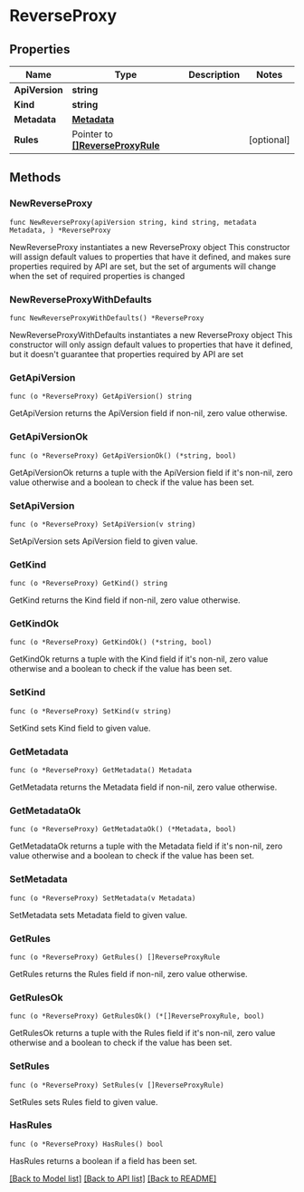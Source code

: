 # ReverseProxy

## Properties

Name | Type | Description | Notes
------------ | ------------- | ------------- | -------------
**ApiVersion** | **string** |  | 
**Kind** | **string** |  | 
**Metadata** | [**Metadata**](Metadata.md) |  | 
**Rules** | Pointer to [**[]ReverseProxyRule**](ReverseProxyRule.md) |  | [optional] 

## Methods

### NewReverseProxy

`func NewReverseProxy(apiVersion string, kind string, metadata Metadata, ) *ReverseProxy`

NewReverseProxy instantiates a new ReverseProxy object
This constructor will assign default values to properties that have it defined,
and makes sure properties required by API are set, but the set of arguments
will change when the set of required properties is changed

### NewReverseProxyWithDefaults

`func NewReverseProxyWithDefaults() *ReverseProxy`

NewReverseProxyWithDefaults instantiates a new ReverseProxy object
This constructor will only assign default values to properties that have it defined,
but it doesn't guarantee that properties required by API are set

### GetApiVersion

`func (o *ReverseProxy) GetApiVersion() string`

GetApiVersion returns the ApiVersion field if non-nil, zero value otherwise.

### GetApiVersionOk

`func (o *ReverseProxy) GetApiVersionOk() (*string, bool)`

GetApiVersionOk returns a tuple with the ApiVersion field if it's non-nil, zero value otherwise
and a boolean to check if the value has been set.

### SetApiVersion

`func (o *ReverseProxy) SetApiVersion(v string)`

SetApiVersion sets ApiVersion field to given value.


### GetKind

`func (o *ReverseProxy) GetKind() string`

GetKind returns the Kind field if non-nil, zero value otherwise.

### GetKindOk

`func (o *ReverseProxy) GetKindOk() (*string, bool)`

GetKindOk returns a tuple with the Kind field if it's non-nil, zero value otherwise
and a boolean to check if the value has been set.

### SetKind

`func (o *ReverseProxy) SetKind(v string)`

SetKind sets Kind field to given value.


### GetMetadata

`func (o *ReverseProxy) GetMetadata() Metadata`

GetMetadata returns the Metadata field if non-nil, zero value otherwise.

### GetMetadataOk

`func (o *ReverseProxy) GetMetadataOk() (*Metadata, bool)`

GetMetadataOk returns a tuple with the Metadata field if it's non-nil, zero value otherwise
and a boolean to check if the value has been set.

### SetMetadata

`func (o *ReverseProxy) SetMetadata(v Metadata)`

SetMetadata sets Metadata field to given value.


### GetRules

`func (o *ReverseProxy) GetRules() []ReverseProxyRule`

GetRules returns the Rules field if non-nil, zero value otherwise.

### GetRulesOk

`func (o *ReverseProxy) GetRulesOk() (*[]ReverseProxyRule, bool)`

GetRulesOk returns a tuple with the Rules field if it's non-nil, zero value otherwise
and a boolean to check if the value has been set.

### SetRules

`func (o *ReverseProxy) SetRules(v []ReverseProxyRule)`

SetRules sets Rules field to given value.

### HasRules

`func (o *ReverseProxy) HasRules() bool`

HasRules returns a boolean if a field has been set.


[[Back to Model list]](../README.md#documentation-for-models) [[Back to API list]](../README.md#documentation-for-api-endpoints) [[Back to README]](../README.md)


